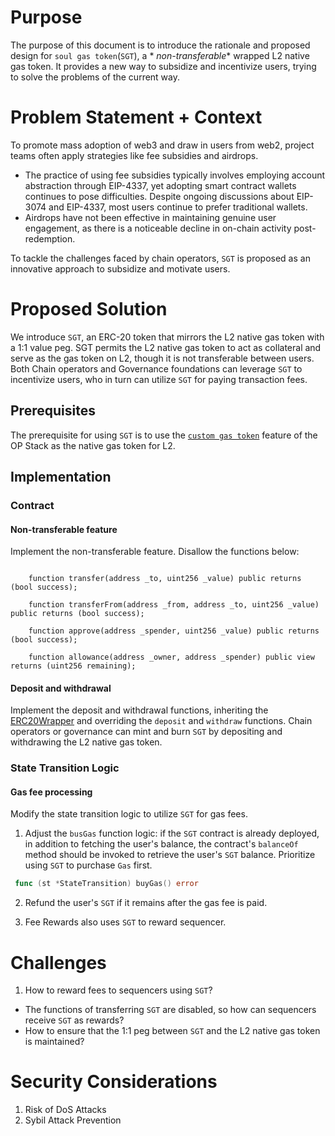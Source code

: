 # Purpose

The purpose of this document is to introduce the rationale and proposed design for `soul gas token`(`SGT`), a *
*non-transferable** wrapped L2 native gas token. It provides a new way to subsidize and incentivize users, trying to
solve the problems of the current way.

# Problem Statement + Context

To promote mass adoption of web3 and draw in users from web2, project teams often apply strategies like fee subsidies
and airdrops.

- The practice of using fee subsidies typically involves employing account abstraction through EIP-4337, yet adopting
  smart contract wallets continues to pose difficulties. Despite ongoing discussions about EIP-3074 and EIP-4337, most
  users continue to prefer traditional wallets.
- Airdrops have not been effective in maintaining genuine user engagement, as there is a noticeable decline in on-chain
  activity post-redemption.

To tackle the challenges faced by chain operators, `SGT` is proposed as an innovative approach to subsidize and motivate
users.

# Proposed Solution

We introduce `SGT`, an ERC-20 token that mirrors the L2 native gas token with a 1:1 value peg.
SGT permits the L2 native gas token to act as collateral and serve as the gas token on L2, though it is not transferable
between users.
Both Chain operators and Governance foundations can leverage `SGT` to incentivize users, who in turn can utilize `SGT`
for paying transaction fees.

## Prerequisites

The prerequisite for using `SGT` is to use the [
`custom gas token`](https://specs.optimism.io/experimental/custom-gas-token.html) feature of the OP Stack as the native
gas token for L2.

## Implementation

### Contract

#### Non-transferable feature

Implement the non-transferable feature. Disallow the functions below:

```solidity

    function transfer(address _to, uint256 _value) public returns (bool success);

    function transferFrom(address _from, address _to, uint256 _value) public returns (bool success);

    function approve(address _spender, uint256 _value) public returns (bool success);

    function allowance(address _owner, address _spender) public view returns (uint256 remaining);

```

#### Deposit and withdrawal

Implement the deposit and withdrawal functions, inheriting
the [ERC20Wrapper](https://github.com/OpenZeppelin/openzeppelin-contracts/blob/master/contracts/token/ERC20/extensions/ERC20Wrapper.sol)
and overriding
the `deposit` and `withdraw` functions. Chain operators or governance can mint and burn `SGT` by depositing and
withdrawing the L2 native gas token.

### State Transition Logic

#### Gas fee processing 

Modify the state transition logic to utilize `SGT` for gas fees. 

1. Adjust the `busGas` function logic: if the `SGT` contract is already deployed, in addition to fetching the user's balance, the contract's `balanceOf` method should be invoked to retrieve the user's `SGT` balance. Prioritize using `SGT` to purchase `Gas` first.
```go
 func (st *StateTransition) buyGas() error
```

2. Refund the user's `SGT` if it remains after the gas fee is paid.

3. Fee Rewards also uses `SGT` to reward sequencer.


# Challenges

1. How to reward fees to sequencers using `SGT`? 
- The functions of transferring `SGT` are disabled, so how can sequencers receive `SGT` as rewards?
- How to ensure that the 1:1 peg between `SGT` and the L2 native gas token is maintained? 

# Security Considerations

1. Risk of DoS Attacks
2. Sybil Attack Prevention